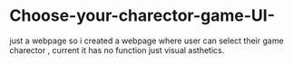 # Choose-your-charector-game-UI-
just a webpage
so i created a webpage where user can select their game charector , current it has no function just visual asthetics.
